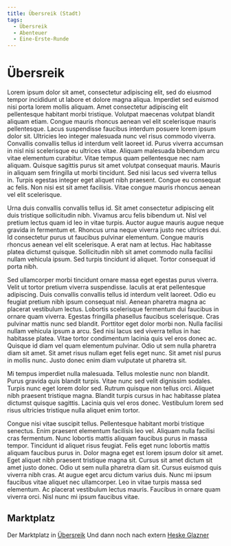 ```yaml
---
title: Übersreik (Stadt)
tags:
  - Übersreik
  - Abenteuer
  - Eine-Erste-Runde
---
```


# Übersreik

Lorem ipsum dolor sit amet, consectetur adipiscing elit, sed do eiusmod tempor incididunt ut labore et dolore magna aliqua. Imperdiet sed euismod nisi porta lorem mollis aliquam. Amet consectetur adipiscing elit pellentesque habitant morbi tristique. Volutpat maecenas volutpat blandit aliquam etiam. Congue mauris rhoncus aenean vel elit scelerisque mauris pellentesque. Lacus suspendisse faucibus interdum posuere lorem ipsum dolor sit. Ultricies leo integer malesuada nunc vel risus commodo viverra. Convallis convallis tellus id interdum velit laoreet id. Purus viverra accumsan in nisl nisi scelerisque eu ultrices vitae. Aliquam malesuada bibendum arcu vitae elementum curabitur. Vitae tempus quam pellentesque nec nam aliquam. Quisque sagittis purus sit amet volutpat consequat mauris. Mauris in aliquam sem fringilla ut morbi tincidunt. Sed nisi lacus sed viverra tellus in. Turpis egestas integer eget aliquet nibh praesent. Congue eu consequat ac felis. Non nisi est sit amet facilisis. Vitae congue mauris rhoncus aenean vel elit scelerisque.

Urna duis convallis convallis tellus id. Sit amet consectetur adipiscing elit duis tristique sollicitudin nibh. Vivamus arcu felis bibendum ut. Nisl vel pretium lectus quam id leo in vitae turpis. Auctor augue mauris augue neque gravida in fermentum et. Rhoncus urna neque viverra justo nec ultrices dui. Id consectetur purus ut faucibus pulvinar elementum. Congue mauris rhoncus aenean vel elit scelerisque. A erat nam at lectus. Hac habitasse platea dictumst quisque. Sollicitudin nibh sit amet commodo nulla facilisi nullam vehicula ipsum. Sed turpis tincidunt id aliquet. Tortor consequat id porta nibh.

Sed ullamcorper morbi tincidunt ornare massa eget egestas purus viverra. Velit ut tortor pretium viverra suspendisse. Iaculis at erat pellentesque adipiscing. Duis convallis convallis tellus id interdum velit laoreet. Odio eu feugiat pretium nibh ipsum consequat nisl. Aenean pharetra magna ac placerat vestibulum lectus. Lobortis scelerisque fermentum dui faucibus in ornare quam viverra. Egestas fringilla phasellus faucibus scelerisque. Cras pulvinar mattis nunc sed blandit. Porttitor eget dolor morbi non. Nulla facilisi nullam vehicula ipsum a arcu. Sed nisi lacus sed viverra tellus in hac habitasse platea. Vitae tortor condimentum lacinia quis vel eros donec ac. Quisque id diam vel quam elementum pulvinar. Odio ut sem nulla pharetra diam sit amet. Sit amet risus nullam eget felis eget nunc. Sit amet nisl purus in mollis nunc. Justo donec enim diam vulputate ut pharetra sit.

Mi tempus imperdiet nulla malesuada. Tellus molestie nunc non blandit. Purus gravida quis blandit turpis. Vitae nunc sed velit dignissim sodales. Turpis nunc eget lorem dolor sed. Rutrum quisque non tellus orci. Aliquet nibh praesent tristique magna. Blandit turpis cursus in hac habitasse platea dictumst quisque sagittis. Lacinia quis vel eros donec. Vestibulum lorem sed risus ultricies tristique nulla aliquet enim tortor.

Congue nisi vitae suscipit tellus. Pellentesque habitant morbi tristique senectus. Enim praesent elementum facilisis leo vel. Aliquam nulla facilisi cras fermentum. Nunc lobortis mattis aliquam faucibus purus in massa tempor. Tincidunt id aliquet risus feugiat. Felis eget nunc lobortis mattis aliquam faucibus purus in. Dolor magna eget est lorem ipsum dolor sit amet. Eget aliquet nibh praesent tristique magna sit. Cursus sit amet dictum sit amet justo donec. Odio ut sem nulla pharetra diam sit. Cursus euismod quis viverra nibh cras. At augue eget arcu dictum varius duis. Nunc mi ipsum faucibus vitae aliquet nec ullamcorper. Leo in vitae turpis massa sed elementum. Ac placerat vestibulum lectus mauris. Faucibus in ornare quam viverra orci. Nisl nunc mi ipsum faucibus vitae.

## Marktplatz
Der Marktplatz in [Übersreik](/docs/Orte/Übersreik%20(Stadt)/Übersreik%20(Stadt)/#übersreik)
Und dann noch nach extern [Heske Glazner](../../Charaktere/Heske%20Glazner/#Abenteuer)

